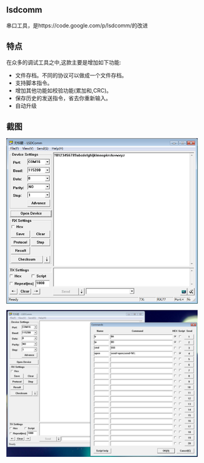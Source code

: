  
## lsdcomm
串口工具，是https://code.google.com/p/lsdcomm/的改进

## 特点
在众多的调试工具之中,这款主要是增加如下功能:

+ 文件存档。不同的协议可以做成一个文件存档。
+ 支持脚本指令。
+ 增加其他功能如校验功能(累加和,CRC)。
+ 保存历史的发送指令，省去你重新输入。
+ 自动升级

## 截图
![main](screenshot/main.png)

![command view](screenshot/command.png)